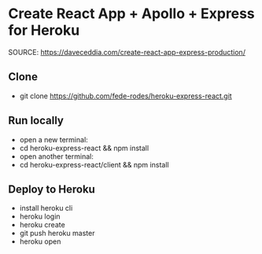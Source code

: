 # Create React App + Apollo + Express for Heroku
SOURCE: https://daveceddia.com/create-react-app-express-production/

## Clone
- git clone https://github.com/fede-rodes/heroku-express-react.git

## Run locally
- open a new terminal:
- cd heroku-express-react && npm install
- open another terminal:
- cd heroku-express-react/client && npm install

## Deploy to Heroku
- install heroku cli
- heroku login
- heroku create
- git push heroku master
- heroku open
